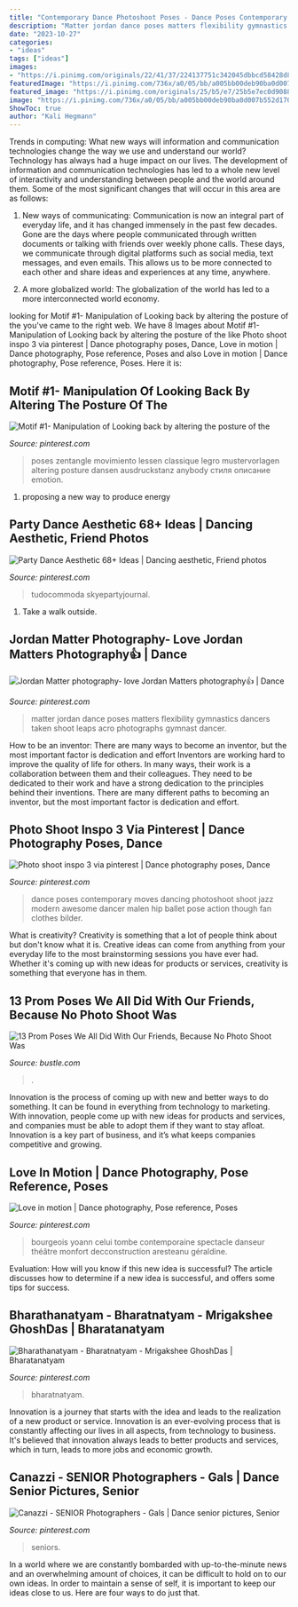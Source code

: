 ```yaml
---
title: "Contemporary Dance Photoshoot Poses - Dance Poses Contemporary Moves Dancing Photoshoot Shoot Jazz Modern Awesome Dancer Malen Hip Ballet Pose Action Though Fan Clothes Bilder"
description: "Matter jordan dance poses matters flexibility gymnastics dancers taken shoot leaps acro photographs gymnast dancer"
date: "2023-10-27"
categories:
- "ideas"
tags: ["ideas"]
images:
- "https://i.pinimg.com/originals/22/41/37/224137751c342045dbbcd58428d8dad0.jpg"
featuredImage: "https://i.pinimg.com/736x/a0/05/bb/a005bb00deb90ba0d007b552d17049e7.jpg"
featured_image: "https://i.pinimg.com/originals/25/b5/e7/25b5e7ec0d908845378f4551e4dde7fa.jpg"
image: "https://i.pinimg.com/736x/a0/05/bb/a005bb00deb90ba0d007b552d17049e7.jpg"
ShowToc: true
author: "Kali Hegmann"
---
```



Trends in computing: What new ways will information and communication technologies change the way we use and understand our world?
Technology has always had a huge impact on our lives. The development of information and communication technologies has led to a whole new level of interactivity and understanding between people and the world around them. Some of the most significant changes that will occur in this area are as follows:
1) New ways of communicating: Communication is now an integral part of everyday life, and it has changed immensely in the past few decades. Gone are the days where people communicated through written documents or talking with friends over weekly phone calls. These days, we communicate through digital platforms such as social media, text messages, and even emails. This allows us to be more connected to each other and share ideas and experiences at any time, anywhere.

2) A more globalized world: The globalization of the world has led to a more interconnected world economy.

	

		
looking for Motif #1- Manipulation of Looking back by altering the posture of the you've came to the right web. We have 8 Images about Motif #1- Manipulation of Looking back by altering the posture of the like Photo shoot inspo 3 via pinterest | Dance photography poses, Dance, Love in motion | Dance photography, Pose reference, Poses and also Love in motion | Dance photography, Pose reference, Poses. Here it is:
		
    
## Motif #1- Manipulation Of Looking Back By Altering The Posture Of The

<img loading=lazy src="https://i.pinimg.com/originals/25/b5/e7/25b5e7ec0d908845378f4551e4dde7fa.jpg" onerror="this.onerror=null;this.src='https://tse4.mm.bing.net/th?id=OIP.gSibqvEHuvJW2IbzooA4FwHaKe&amp;pid=15.1';" alt="Motif #1- Manipulation of Looking back by altering the posture of the">

_Source: pinterest.com_

>poses zentangle movimiento lessen classique legro mustervorlagen altering posture dansen ausdruckstanz anybody стиля описание emotion. 

	

1. proposing a new way to produce energy 

    
## Party Dance Aesthetic 68+ Ideas | Dancing Aesthetic, Friend Photos

<img loading=lazy src="https://i.pinimg.com/736x/a0/05/bb/a005bb00deb90ba0d007b552d17049e7.jpg" onerror="this.onerror=null;this.src='https://tse2.mm.bing.net/th?id=OIP.M-A4Nf5worPyOoD5yPw1igAAAA&amp;pid=15.1';" alt="Party Dance Aesthetic 68+ Ideas | Dancing aesthetic, Friend photos">

_Source: pinterest.com_

>tudocommoda skyepartyjournal. 

	

1. Take a walk outside.

    
## Jordan Matter Photography- Love Jordan Matters Photography👍 | Dance

<img loading=lazy src="https://i.pinimg.com/736x/76/04/1e/76041e57ac2ab866d7351a178bad0786.jpg" onerror="this.onerror=null;this.src='https://tse4.mm.bing.net/th?id=OIP.g05jJookvRgN-Lud-95_CQHaHV&amp;pid=15.1';" alt="Jordan Matter photography- love Jordan Matters photography👍 | Dance">

_Source: pinterest.com_

>matter jordan dance poses matters flexibility gymnastics dancers taken shoot leaps acro photographs gymnast dancer. 

	

How to be an inventor: There are many ways to become an inventor, but the most important factor is dedication and effort
Inventors are working hard to improve the quality of life for others. In many ways, their work is a collaboration between them and their colleagues. They need to be dedicated to their work and have a strong dedication to the principles behind their inventions. There are many different paths to becoming an inventor, but the most important factor is dedication and effort.

    
## Photo Shoot Inspo 3 Via Pinterest | Dance Photography Poses, Dance

<img loading=lazy src="https://i.pinimg.com/736x/b4/04/93/b404933e2d3f011c7f63b53bc5942fc5--contemporary-dance-poses-modern-dance-poses.jpg" onerror="this.onerror=null;this.src='https://tse2.mm.bing.net/th?id=OIP.wZOG66AHWXvpdtlSyCXUEAHaLJ&amp;pid=15.1';" alt="Photo shoot inspo 3 via pinterest | Dance photography poses, Dance">

_Source: pinterest.com_

>dance poses contemporary moves dancing photoshoot shoot jazz modern awesome dancer malen hip ballet pose action though fan clothes bilder. 

	

What is creativity?
Creativity is something that a lot of people think about but don't know what it is. Creative ideas can come from anything from your everyday life to the most brainstorming sessions you have ever had. Whether it's coming up with new ideas for products or services, creativity is something that everyone has in them.

    
## 13 Prom Poses We All Did With Our Friends, Because No Photo Shoot Was

<img loading=lazy src="https://typeset-beta.imgix.net/rehost%2F2016%2F9%2F13%2F636f514b-2a16-498f-8f1d-902d23f39fdc.jpg?w=1200&amp;h=630&amp;fit=crop&amp;crop=faces&amp;auto=format&amp;q=70" onerror="this.onerror=null;this.src='https://tse2.mm.bing.net/th?id=OIP.uU0RqsVfUUeJyw4tuMxl9gHaD4&amp;pid=15.1';" alt="13 Prom Poses We All Did With Our Friends, Because No Photo Shoot Was">

_Source: bustle.com_

>. 

	

Innovation is the process of coming up with new and better ways to do something. It can be found in everything from technology to marketing. With innovation, people come up with new ideas for products and services, and companies must be able to adopt them if they want to stay afloat. Innovation is a key part of business, and it’s what keeps companies competitive and growing.

    
## Love In Motion | Dance Photography, Pose Reference, Poses

<img loading=lazy src="https://i.pinimg.com/736x/94/4a/60/944a6099be426b6aac8b5720aa080b46.jpg" onerror="this.onerror=null;this.src='https://tse3.mm.bing.net/th?id=OIP.ox-0uIRXVEaPdx0yTLqZgAHaKk&amp;pid=15.1';" alt="Love in motion | Dance photography, Pose reference, Poses">

_Source: pinterest.com_

>bourgeois yoann celui tombe contemporaine spectacle danseur théâtre monfort decconstruction aresteanu géraldine. 

	

Evaluation: How will you know if this new idea is successful?
The article discusses how to determine if a new idea is successful, and offers some tips for success.

    
## Bharathanatyam - Bharatnatyam - Mrigakshee GhoshDas | Bharatanatyam

<img loading=lazy src="https://i.pinimg.com/736x/5b/5c/fe/5b5cfe1c1fa8532da0b5f017904c48da.jpg" onerror="this.onerror=null;this.src='https://tse3.mm.bing.net/th?id=OIP.W27qmD-NZn5O8xq0BNGktwHaLH&amp;pid=15.1';" alt="Bharathanatyam - Bharatnatyam - Mrigakshee GhoshDas | Bharatanatyam">

_Source: pinterest.com_

>bharatnatyam. 

	

Innovation is a journey that starts with the idea and leads to the realization of a new product or service. Innovation is an ever-evolving process that is constantly affecting our lives in all aspects, from technology to business. It's believed that innovation always leads to better products and services, which in turn, leads to more jobs and economic growth.

    
## Canazzi - SENIOR Photographers - Gals | Dance Senior Pictures, Senior

<img loading=lazy src="https://i.pinimg.com/originals/22/41/37/224137751c342045dbbcd58428d8dad0.jpg" onerror="this.onerror=null;this.src='https://tse4.mm.bing.net/th?id=OIP.GDczS_0PLk7Yiz82two_JwAAAA&amp;pid=15.1';" alt="Canazzi - SENIOR Photographers - Gals | Dance senior pictures, Senior">

_Source: pinterest.com_

>seniors. 

	

In a world where we are constantly bombarded with up-to-the-minute news and an overwhelming amount of choices, it can be difficult to hold on to our own ideas. In order to maintain a sense of self, it is important to keep our ideas close to us. Here are four ways to do just that.

